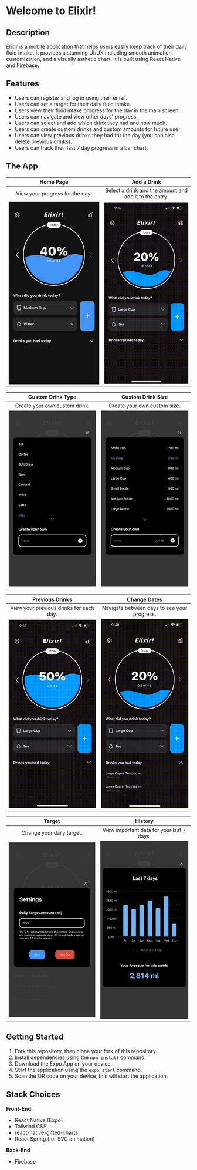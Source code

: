 # Welcome to Elixir!

## Description

Elixir is a mobile application that helps users easily keep track of their daily fluid intake. It provides a stunning UI/UX including smooth animation, customization, and a visually asthetic chart. It is built using React Native and Firebase.

## Features

- Users can register and log in using their email.
- Users can set a target for their daily fluid intake.
- Users view their fluid intake progress for the day in the main screen.
- Users can navigate and view other days' progress.
- Users can select and add which drink they had and how much.
- Users can create custom drinks and custom amounts for future use.
- Users can view previous drinks they had for the day (you can also delete previous drinks).
- Users can track their last 7 day progress in a bar chart.

## The App

|                                        Home Page                                        |                                       Add a Drink                                       |
| :-------------------------------------------------------------------------------------: | :-------------------------------------------------------------------------------------: |
|                             View your progress for the day!                             |                 Select a drink and the amount and add it to the entry.                  |
| !["Home page"](<https://github.com/hyjin123/elixir/blob/master/docs/1(1).jpg?raw=true>) | !["Add a drink"](https://github.com/hyjin123/elixir/blob/master/docs/gif1.gif?raw=true) |

|                                     Custom Drink Type                                      |                                      Custom Drink Size                                      |
| :----------------------------------------------------------------------------------------: | :-----------------------------------------------------------------------------------------: |
|                               Create your own custom drink.                                |                                Create your own custom size.                                 |
| !["Custom drink"](<https://github.com/hyjin123/elixir/blob/master/docs/6(1).jpg?raw=true>) | !["Custom amount"](<https://github.com/hyjin123/elixir/blob/master/docs/4(1).jpg?raw=true>) |

|                                       Previous Drinks                                       |                                           Change Dates                                            |
| :-----------------------------------------------------------------------------------------: | :-----------------------------------------------------------------------------------------------: |
|                           View your previous drinks for each day.                           |                            Navigate between days to see your progress.                            |
| !["Previous drinks"](https://github.com/hyjin123/elixir/blob/master/docs/gif2.gif?raw=true) | !["Navigate between days"](https://github.com/hyjin123/elixir/blob/master/docs/gif3.gif?raw=true) |

|                                        Target                                        |                                            History                                            |
| :----------------------------------------------------------------------------------: | :-------------------------------------------------------------------------------------------: |
|                              Change your daily target.                               |                           View important data for your last 7 days.                           |
| !["Target"](<https://github.com/hyjin123/elixir/blob/master/docs/7(1).jpg?raw=true>) | !["Last 7 day data"](<https://github.com/hyjin123/elixir/blob/master/docs/8(1).jpg?raw=true>) |

## Getting Started

1. Fork this repository, then clone your fork of this repository.
2. Install dependencies using the `npm install` command.
3. Download the Expo App on your device.
4. Start the application using the `expo start` command.
5. Scan the QR code on your device, this will start the application.

## Stack Choices

**Front-End**

- React Native (Expo)
- Tailwind CSS
- react-native-gifted-charts
- React Spring (for SVG animation)

**Back-End**

- Firebase
